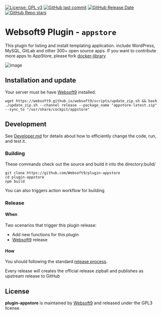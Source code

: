 [![License: GPL v3](https://img.shields.io/badge/License-GPL%20v3-blue.svg)](http://www.gnu.org/licenses/gpl-3.0)
[![GitHub last commit](https://img.shields.io/github/last-commit/websoft9/plugin-appstore)](https://github.com/websoft9/plugin-appstore)
[![GitHub Release Date](https://img.shields.io/github/release-date/websoft9/plugin-appstore)](https://github.com/websoft9/plugin-appstore)
[![GitHub Repo stars](https://img.shields.io/github/stars/websoft9/plugin-appstore?style=social)](https://github.com/websoft9/plugin-appstore)

# Websoft9 Plugin - `appstore`

This plugin for listing and install templating application. include WordPress, MySQL, GitLab and other 300+ open source apps. If you want to contribute more apps to AppStore, please fork [docker-library](https://github.com/Websoft9/docker-library)

![image](https://github.com/Websoft9/plugin-appstore/assets/16741975/74c3919c-9906-448d-aab9-9334d8fb8d60)

## Installation and update

Your server must be have [Websoft9](https://github.com/Websoft9) installed.  

```
wget https://websoft9.github.io/websoft9/scripts/update_zip.sh && bash ./update_zip.sh --channel release --package_name "appstore-latest.zip" --sync_to "/usr/share/cockpit/appstore"
```

## Development

See [Developer.md](docs/developer.md) for details about how to efficiently change the code, run, and test it.

### Building

These commands check out the source and build it into the directory:build/
```
git clone https://github.com/Websoft9/plugin-appstore
cd plugin-appstore
npm build
```
You can also triggers action workflow for building

### Release

#### When

Two scenarios that trigger this plugin release:

* Add new functions for this plugin
* [Websoft9](https://github.com/Websoft9/websoft9) release

#### How

You should following the standard [release process](https://github.com/Websoft9/websoft9/blob/main/docs/plugin-developer.md#release).   

Every release will creates the official release zipball and publishes as upstream release to GitHub

## License

**plugin-appstore** is maintained by [Websoft9](https://www.websoft9.com) and released under the GPL3 license.
